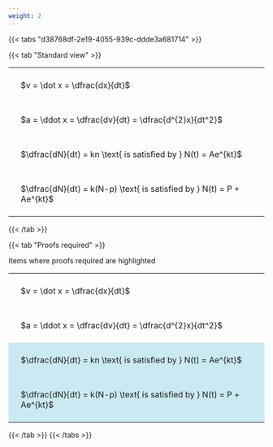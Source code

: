 ```yaml
---
weight: 2
---
```


{{< tabs "d38768df-2e19-4055-939c-ddde3a681714" >}}

{{< tab "Standard view" >}}

<style type="text/css">
#T_0b6c4 th.col_heading {
  text-align: left;
  font-size: 1em;
}
#T_0b6c4 td {
  text-align: left;
  font-size: 1em;
  padding: 1.5em;
}
</style>
<table id="T_0b6c4">
  <thead>
  </thead>
  <tbody>
    <tr>
      <td id="T_0b6c4_row0_col0" class="data row0 col0" >$v = \dot x = \dfrac{dx}{dt}$</td>
    </tr>
    <tr>
      <td id="T_0b6c4_row1_col0" class="data row1 col0" >$a = \ddot x = \dfrac{dv}{dt} = \dfrac{d^{2}x}{dt^2}$</td>
    </tr>
    <tr>
      <td id="T_0b6c4_row2_col0" class="data row2 col0" >$\dfrac{dN}{dt} = kn \text{ is satisfied by } N(t) = Ae^{kt}$</td>
    </tr>
    <tr>
      <td id="T_0b6c4_row3_col0" class="data row3 col0" >$\dfrac{dN}{dt} = k(N-p) \text{ is satisfied by } N(t) = P + Ae^{kt}$</td>
    </tr>
  </tbody>
</table>
{{< /tab >}}

{{< tab "Proofs required" >}}

Items where proofs required are highlighted 
<br>
<style type="text/css">
#T_ab82d th.col_heading {
  text-align: left;
  font-size: 1em;
}
#T_ab82d td {
  text-align: left;
  font-size: 1em;
  padding: 1.5em;
}
#T_ab82d_row0_col0, #T_ab82d_row1_col0 {
  background-color: rgba(0,0,0,0);
}
#T_ab82d_row2_col0, #T_ab82d_row3_col0 {
  background-color: rgba(0,150,200, 0.2);
}
</style>
<table id="T_ab82d">
  <thead>
  </thead>
  <tbody>
    <tr>
      <td id="T_ab82d_row0_col0" class="data row0 col0" >$v = \dot x = \dfrac{dx}{dt}$</td>
    </tr>
    <tr>
      <td id="T_ab82d_row1_col0" class="data row1 col0" >$a = \ddot x = \dfrac{dv}{dt} = \dfrac{d^{2}x}{dt^2}$</td>
    </tr>
    <tr>
      <td id="T_ab82d_row2_col0" class="data row2 col0" >$\dfrac{dN}{dt} = kn \text{ is satisfied by } N(t) = Ae^{kt}$</td>
    </tr>
    <tr>
      <td id="T_ab82d_row3_col0" class="data row3 col0" >$\dfrac{dN}{dt} = k(N-p) \text{ is satisfied by } N(t) = P + Ae^{kt}$</td>
    </tr>
  </tbody>
</table>
{{< /tab >}}
{{< /tabs >}}